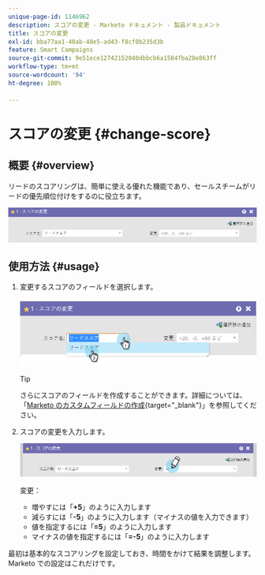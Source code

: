 ```yaml
---
unique-page-id: 1146962
description: スコアの変更 - Marketo ドキュメント - 製品ドキュメント
title: スコアの変更
exl-id: bba77aa1-40ab-40e5-ad43-f8cf0b235d3b
feature: Smart Campaigns
source-git-commit: 9e51ece12742152040dbbcb6a1584fba28e863ff
workflow-type: tm+mt
source-wordcount: '94'
ht-degree: 100%

---
```


# スコアの変更 {#change-score}

## 概要 {#overview}

リードのスコアリングは、簡単に使える優れた機能であり、セールスチームがリードの優先順位付けをするのに役立ちます。

![](assets/flowstep-changescore.png)

## 使用方法 {#usage}

1. 変更するスコアのフィールドを選択します。

   ![](assets/image2014-9-22-11-3a7-3a31.png)

   >[!TIP]
   >
   >さらにスコアのフィールドを作成することができます。詳細については、「[Marketo のカスタムフィールドの作成](/help/marketo/product-docs/administration/field-management/create-a-custom-field-in-marketo.md){target="_blank"}」を参照してください。

1. スコアの変更を入力します。

   ![](assets/flowstep-changescoretype.png)

   変更：

   * 増やすには「**+5**」のように入力します
   * 減らすには「**-5**」のように入力します（マイナスの値を入力できます）
   * 値を指定するには「**=5**」のように入力します
   * マイナスの値を指定するには「**=-5**」のように入力します

最初は基本的なスコアリングを設定しておき、時間をかけて結果を調整します。Marketo での設定はこれだけです。
